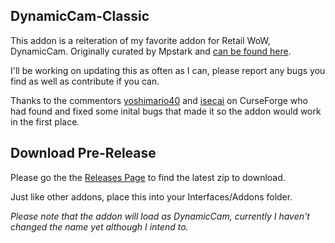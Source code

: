 ## DynamicCam-Classic

This addon is a reiteration of my favorite addon for Retail WoW, DynamicCam. Originally curated by Mpstark and [can be found here](https://github.com/Mpstark/DynamicCam).

I'll be working on updating this as often as I can, please report any bugs you find as well as contribute if you can.

Thanks to the commentors [yoshimario40](https://www.curseforge.com/members/yoshimario40/) and [isecai](https://www.curseforge.com/members/isecai/) on CurseForge who had found and fixed some inital bugs that made it so the addon would work in the first place.


## Download Pre-Release

Please go the the [Releases Page](https://github.com/dernPerkins/DynamicCam-Classic/releases) to find the latest zip to download.

Just like other addons, place this into your Interfaces/Addons folder. 

*Please note that the addon will load as DynamicCam, currently I haven't changed the name yet although I intend to.*